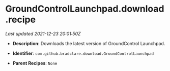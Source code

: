 # GroundControlLaunchpad.download.recipe

_Last updated 2021-12-23 20:01:50Z_

- **Description**: Downloads the latest version of GroundControl Launchpad.

- **Identifier**: `com.github.bradclare.download.GroundControlLaunchpad`

- **Parent Recipes**: `None`
